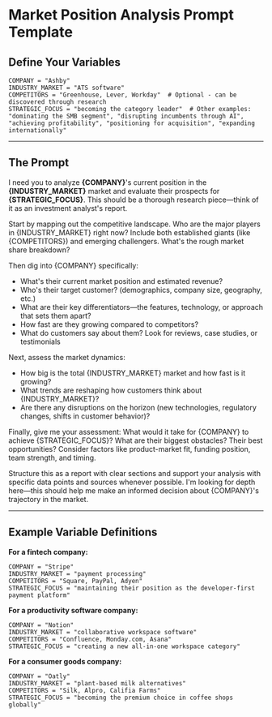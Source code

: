 # Market Position Analysis Prompt Template

## Define Your Variables
```
COMPANY = "Ashby"
INDUSTRY_MARKET = "ATS software"
COMPETITORS = "Greenhouse, Lever, Workday"  # Optional - can be discovered through research
STRATEGIC_FOCUS = "becoming the category leader"  # Other examples: "dominating the SMB segment", "disrupting incumbents through AI", "achieving profitability", "positioning for acquisition", "expanding internationally"
```

---

## The Prompt

I need you to analyze **{COMPANY}**'s current position in the **{INDUSTRY_MARKET}** market and evaluate their prospects for **{STRATEGIC_FOCUS}**. This should be a thorough research piece—think of it as an investment analyst's report.

Start by mapping out the competitive landscape. Who are the major players in {INDUSTRY_MARKET} right now? Include both established giants (like {COMPETITORS}) and emerging challengers. What's the rough market share breakdown?

Then dig into {COMPANY} specifically:
- What's their current market position and estimated revenue?
- Who's their target customer? (demographics, company size, geography, etc.)
- What are their key differentiators—the features, technology, or approach that sets them apart?
- How fast are they growing compared to competitors?
- What do customers say about them? Look for reviews, case studies, or testimonials

Next, assess the market dynamics:
- How big is the total {INDUSTRY_MARKET} market and how fast is it growing?
- What trends are reshaping how customers think about {INDUSTRY_MARKET}?
- Are there any disruptions on the horizon (new technologies, regulatory changes, shifts in customer behavior)?

Finally, give me your assessment: What would it take for {COMPANY} to achieve {STRATEGIC_FOCUS}? What are their biggest obstacles? Their best opportunities? Consider factors like product-market fit, funding position, team strength, and timing.

Structure this as a report with clear sections and support your analysis with specific data points and sources whenever possible. I'm looking for depth here—this should help me make an informed decision about {COMPANY}'s trajectory in the market.

---

## Example Variable Definitions

**For a fintech company:**
```
COMPANY = "Stripe"
INDUSTRY_MARKET = "payment processing"
COMPETITORS = "Square, PayPal, Adyen"
STRATEGIC_FOCUS = "maintaining their position as the developer-first payment platform"
```

**For a productivity software company:**
```
COMPANY = "Notion"
INDUSTRY_MARKET = "collaborative workspace software"
COMPETITORS = "Confluence, Monday.com, Asana"
STRATEGIC_FOCUS = "creating a new all-in-one workspace category"
```

**For a consumer goods company:**
```
COMPANY = "Oatly"
INDUSTRY_MARKET = "plant-based milk alternatives"
COMPETITORS = "Silk, Alpro, Califia Farms"
STRATEGIC_FOCUS = "becoming the premium choice in coffee shops globally"
```